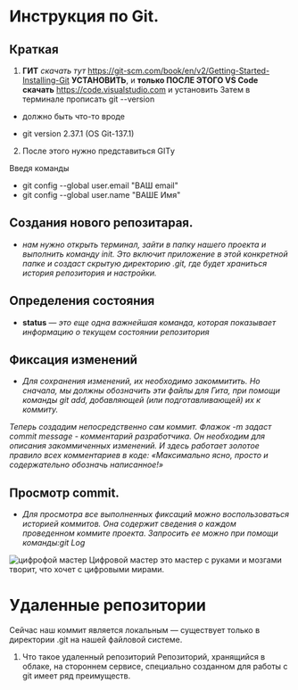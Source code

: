 # Инструкция по Git.
## Краткая 

1. **ГИТ** *скачать тут* https://git-scm.com/book/en/v2/Getting-Started-Installing-Git
**УСТАНОВИТЬ**, и **только ПОСЛЕ ЭТОГО
VS Code скачать** https://code.visualstudio.com и установить
Затем в терминале прописать
git --version

* должно быть что-то вроде

* git version 2.37.1 (OS Git-137.1)

2. После этого нужно представиться GITу

Введя команды

* git config --global user.email "ВАШ email"
* git config --global user.name "ВАШЕ Имя"

## Создания нового репозитарая.

* *нам нужно открыть терминал, зайти в папку нашего проекта и выполнить команду init. Это включит приложение в этой конкретной папке и создаст скрытую директорию .git, где будет храниться история репозитория и настройки.*

## Определения состояния
* **status** — *это еще одна важнейшая команда, которая показывает информацию о текущем состоянии репозитория*

## Фиксация изменений
* *Для сохранения изменений, их необходимо закоммитить. Но сначала, мы должны обозначить эти файлы для Гита, при помощи команды git add, добавляющей (или подготавливающей) их к коммиту.*

*Теперь создадим непосредственно сам коммит. Флажок -m задаст commit message - комментарий разработчика. Он необходим для описания закоммиченных изменений. И здесь работает золотое правило всех комментариев в коде: «Максимально ясно, просто и содержательно обозначь написанное!»*


## Просмотр commit.

* *Для просмотра все выполненных фиксаций можно воспользоваться историей коммитов. Она содержит сведения о каждом проведенном коммите проекта. Запросить ее можно при помощи команды:git Log*

![цифрофой мастер](https://pallasovkasht.ru/wp-content/uploads/2020/04/XXXL-1024x682.jpg)
Цифровой мастер это мастер  с руками и мозгами творит, что хочет с цифровыми мирами.
# Удаленные репозитории
Сейчас наш коммит является локальным — существует только в директории .git на нашей файловой системе.
1. Что такое удаленный репозиторий
Репозиторий, хранящийся в облаке, на стороннем сервисе, специально созданном для работы с git имеет ряд преимуществ.

